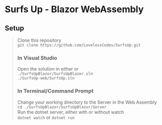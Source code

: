 # Surfs Up - Blazor WebAssembly
## Setup
> Clone this repository       
> `git clone https://github.com/LovelessCodes/SurfsUp.git`    
> ### In Visual Studio    
> Open the solution in either or      
> `./SurfsUpBlazor/SurfsUpBlazor.sln`    
> `./SurfsUp-web/SurfsUp.sln`    
> ### In Terminal/Command Prompt    
> Change your working directory to the Server in the Web Assembly    
> `cd ./SurfsUpBlazor/SurfsUpBlazor/Server`     
> Run the dotnet server, either with or without watch    
> `dotnet watch` or `dotnet run`